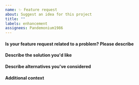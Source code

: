 ```yaml
---
name: ✨ Feature request
about: Suggest an idea for this project
title: ""
labels: enhancement
assignees: Pandemonium1986
---
```


#### Is your feature request related to a problem? Please describe

<!-- A clear and concise description of what the problem is. Ex. I'm always frustrated when [...] -->

#### Describe the solution you'd like

<!-- A clear and concise description of what you want to happen. -->

#### Describe alternatives you've considered

<!-- A clear and concise description of any alternative solutions or features you've considered. -->

#### Additional context

<!-- Add any other context or screenshots about the feature request here. -->
